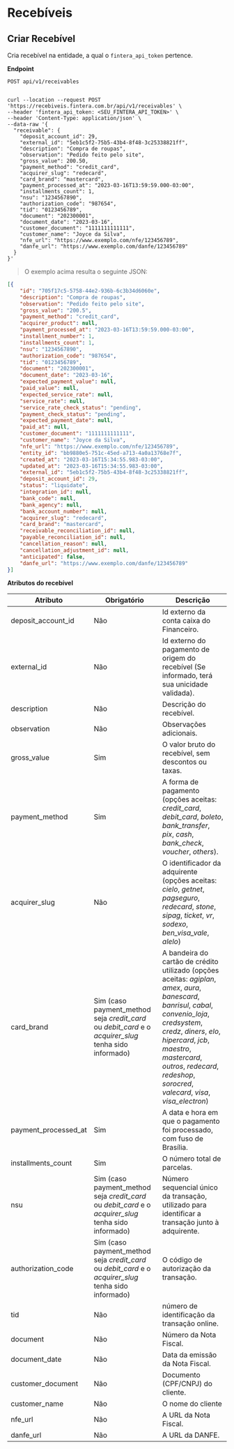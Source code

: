 # Recebíveis

## Criar Recebível

Cria recebível na entidade, a qual o `fintera_api_token` pertence.

**Endpoint**

`POST api/v1/receivables`

```shell

curl --location --request POST 'https://recebiveis.fintera.com.br/api/v1/receivables' \
--header 'fintera_api_token: <SEU_FINTERA_API_TOKEN>' \
--header 'Content-Type: application/json' \
--data-raw '{
  "receivable": {
    "deposit_account_id": 29,
    "external_id": "5eb1c5f2-75b5-43b4-8f48-3c25338821ff",
    "description": "Compra de roupas",
    "observation": "Pedido feito pelo site",
    "gross_value": 200.50,
    "payment_method": "credit_card",
    "acquirer_slug": "redecard",
    "card_brand": "mastercard",
    "payment_processed_at": "2023-03-16T13:59:59.000-03:00",
    "installments_count": 1,
    "nsu": "1234567890",
    "authorization_code": "987654",
    "tid": "0123456789",
    "document": "202300001",
    "document_date": "2023-03-16",
    "customer_document": "1111111111111",
    "customer_name": "Joyce da Silva",
    "nfe_url": "https://www.exemplo.com/nfe/123456789",
    "danfe_url": "https://www.exemplo.com/danfe/123456789"
  }
}'
```

> O exemplo acima resulta o seguinte JSON:

```json
[{
    "id": "705f17c5-5758-44e2-936b-6c3b34d6060e",
    "description": "Compra de roupas",
    "observation": "Pedido feito pelo site",
    "gross_value": "200.5",
    "payment_method": "credit_card",
    "acquirer_product": null,
    "payment_processed_at": "2023-03-16T13:59:59.000-03:00",
    "installment_number": 1,
    "installments_count": 1,
    "nsu": "1234567890",
    "authorization_code": "987654",
    "tid": "0123456789",
    "document": "202300001",
    "document_date": "2023-03-16",
    "expected_payment_value": null,
    "paid_value": null,
    "expected_service_rate": null,
    "service_rate": null,
    "service_rate_check_status": "pending",
    "payment_check_status": "pending",
    "expected_payment_date": null,
    "paid_at": null,
    "customer_document": "1111111111111",
    "customer_name": "Joyce da Silva",
    "nfe_url": "https://www.exemplo.com/nfe/123456789",
    "entity_id": "bb9880e5-751c-45ed-a713-4a0a13768e7f",
    "created_at": "2023-03-16T15:34:55.983-03:00",
    "updated_at": "2023-03-16T15:34:55.983-03:00",
    "external_id": "5eb1c5f2-75b5-43b4-8f48-3c25338821ff",
    "deposit_account_id": 29,
    "status": "liquidate",
    "integration_id": null,
    "bank_code": null,
    "bank_agency": null,
    "bank_account_number": null,
    "acquirer_slug": "redecard",
    "card_brand": "mastercard",
    "receivable_reconciliation_id": null,
    "payable_reconciliation_id": null,
    "cancellation_reason": null,
    "cancellation_adjustment_id": null,
    "anticipated": false,
    "danfe_url": "https://www.exemplo.com/danfe/123456789"
}]
```

**Atributos do recebível**

Atributo  | Obrigatório | Descrição
--------- | ----------- | -----------
deposit_account_id | Não | Id externo da conta caixa do Financeiro.
external_id | Não | Id externo do pagamento de origem do recebível (Se informado, terá sua unicidade validada).
description | Não | Descrição do recebível.
observation | Não | Observações adicionais.
gross_value | Sim | O valor bruto do recebível, sem descontos ou taxas.
payment_method | Sim | A forma de pagamento (opções aceitas: _credit_card_, _debit_card_, _boleto_, _bank_transfer_, _pix_, _cash_, _bank_check_, _voucher_, _others_).
acquirer_slug | Não | O identificador da adquirente (opções aceitas: _cielo_, _getnet_, _pagseguro_, _redecard_, _stone_, _sipag_, _ticket_, _vr_, _sodexo_, _ben_visa_vale_, _alelo_)
card_brand | Sim (caso payment_method seja _credit_card_ ou _debit_card_ e o _acquirer_slug_ tenha sido informado) | A bandeira do cartão de crédito utilizado (opções aceitas: _agiplan_, _amex_, _aura_, _banescard_, _banrisul_, _cabal_, _convenio_loja_, _credsystem_, _credz_, _diners_, _elo_, _hipercard_, _jcb_, _maestro_, _mastercard_, _outros_, _redecard_, _redeshop_, _sorocred_, _valecard_, _visa_, _visa_electron_)
payment_processed_at | Sim | A data e hora em que o pagamento foi processado, com fuso de Brasília.
installments_count | Sim | O número total de parcelas.
nsu | Sim (caso payment_method seja _credit_card_ ou _debit_card_ e o _acquirer_slug_ tenha sido informado) | Número sequencial único da transação, utilizado para identificar a transação junto à adquirente.
authorization_code | Sim (caso payment_method seja _credit_card_ ou _debit_card_ e o _acquirer_slug_ tenha sido informado) | O código de autorização da transação.
tid | Não |  número de identificação da transação online.
document | Não | Número da Nota Fiscal.
document_date | Não |  Data da emissão da Nota Fiscal.
customer_document | Não | Documento (CPF/CNPJ) do cliente.
customer_name | Não | O nome do cliente
nfe_url | Não | A URL da Nota Fiscal.
danfe_url | Não | A URL da DANFE.
